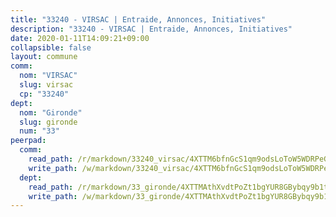 ```yaml
---
title: "33240 - VIRSAC | Entraide, Annonces, Initiatives"
description: "33240 - VIRSAC | Entraide, Annonces, Initiatives"
date: 2020-01-11T14:09:21+09:00
collapsible: false
layout: commune
comm:
  nom: "VIRSAC"
  slug: virsac
  cp: "33240"
dept:
  nom: "Gironde"
  slug: gironde
  num: "33"
peerpad:
  comm:
    read_path: /r/markdown/33240_virsac/4XTTM6bfnGcS1qm9odsLoToW5WDRPeGPBt4Bp6n8ptD2QahmE
    write_path: /w/markdown/33240_virsac/4XTTM6bfnGcS1qm9odsLoToW5WDRPeGPBt4Bp6n8ptD2QahmE-K3TgUjExomfWeG8rRhveZW5tA6bnvtAZvmioTgpRdR62rb1zzzQU9GvkMgvg1hpmDXVuFTD51vyvcSD61gJMjx2r7V6waXyv1ox3p4PmNYZDiXFg3YCTbzSURw3hm8mp4zBqTjnt
  dept:
    read_path: /r/markdown/33_gironde/4XTTMAthXvdtPoZt1bgYUR8GBybqy9b1tLUaaKDw5iKj57LRt
    write_path: /w/markdown/33_gironde/4XTTMAthXvdtPoZt1bgYUR8GBybqy9b1tLUaaKDw5iKj57LRt-K3TgU8ogmN5s8hbKrZhkV9P1KQiFepNWXjoYRvdMTW1jt7eRXTmrjG677tN9mcUTsALjzYGgb8mvcrYPJn2Jd8cTiBmF9aZcbgdcQL1kzCPJnSf6X8tpEcGPdTr5qT6cQqEpt6oQ
---
```


